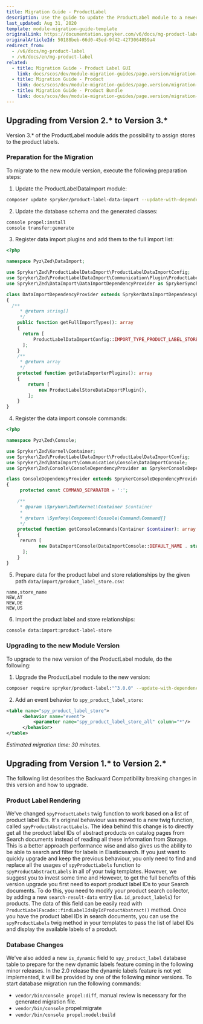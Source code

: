 ```yaml
---
title: Migration Guide - ProductLabel
description: Use the guide to update the ProductLabel module to a newer version.
last_updated: Aug 31, 2020
template: module-migration-guide-template
originalLink: https://documentation.spryker.com/v6/docs/mg-product-label
originalArticleId: 50188beb-66d0-45ed-9f42-4273064059a4
redirect_from:
  - /v6/docs/mg-product-label
  - /v6/docs/en/mg-product-label
related:
  - title: Migration Guide - Product Label GUI
    link: docs/scos/dev/module-migration-guides/page.version/migration-guide-productlabelgui.html
  - title: Migration Guide - Product
    link: docs/scos/dev/module-migration-guides/page.version/migration-guide-product.html
  - title: Migration Guide - Product Bundle
    link: docs/scos/dev/module-migration-guides/page.version/migration-guide-productbundle.html
---
```


## Upgrading from Version 2.* to Version 3.*
Version 3.* of the ProductLabel module adds the possibility to assign stores to the product labels.

### Preparation for the Migration
To migrate to the new module version, execute the following preparation steps:

1. Update the ProductLabelDataImport module:
```Bash
composer update spryker/product-label-data-import --update-with-dependencies
```
2. Update the database schema and the generated classes:
```Bash
console propel:install
console transfer:generate
```
3. Register data import plugins and add them to the full import list:
```PHP
<?php

namespace Pyz\Zed\DataImport;

use Spryker\Zed\ProductLabelDataImport\ProductLabelDataImportConfig;
use Spryker\Zed\ProductLabelDataImport\Communication\Plugin\ProductLabelStoreDataImportPlugin;
use Spryker\Zed\DataImport\DataImportDependencyProvider as SprykerSynchronizationDependencyProvider;

class DataImportDependencyProvider extends SprykerDataImportDependencyProvider
{
  /**
     * @return string[]
     */
    public function getFullImportTypes(): array
    {
      return [
          ProductLabelDataImportConfig::IMPORT_TYPE_PRODUCT_LABEL_STORE,
      ];
    }
    /**
     * @return array
     */
    protected function getDataImporterPlugins(): array
    {
        return [
            new ProductLabelStoreDataImportPlugin(),
        ];
    }
}
```
4. Register the data import console commands:
```PHP
<?php

namespace Pyz\Zed\Console;

use Spryker\Zed\Kernel\Container;
use Spryker\Zed\ProductLabelDataImport\ProductLabelDataImportConfig;
use Spryker\Zed\DataImport\Communication\Console\DataImportConsole;
use Spryker\Zed\Console\ConsoleDependencyProvider as SprykerConsoleDependencyProvider;

class ConsoleDependencyProvider extends SprykerConsoleDependencyProvider
{
     protected const COMMAND_SEPARATOR = ':';

    /**
     * @param \Spryker\Zed\Kernel\Container $container
     *
     * @return \Symfony\Component\Console\Command\Command[]
     */
    protected function getConsoleCommands(Container $container): array
    {
     rerurn [
            new DataImportConsole(DataImportConsole::DEFAULT_NAME . static::COMMAND_SEPARATOR . ProductLabelDataImportConfig::IMPORT_TYPE_PRODUCT_LABEL_STORE),
      ];
    }
}
```
5. Prepare data for the product label and store relationships by the given path `data/import/product_label_store.csv`:
```
name,store_name
NEW,AT
NEW,DE
NEW,US
```
6. Import the product label and store relationships:
```Bash
console data:import:product-label-store
```
### Upgrading to the new Module Version
To upgrade to the new version of the ProductLabel module, do the following:

1. Upgrade the ProductLabel module to the new version:
```Bash
composer require spryker/product-label:"^3.0.0" --update-with-dependencies
```
2. Add an event behavior to `spy_product_label_store`:
```XML
<table name="spy_product_label_store">
      <behavior name="event">
          <parameter name="spy_product_label_store_all" column="*"/>
      </behavior>
</table>
```

*Estimated migration time: 30 minutes.*

## Upgrading from Version 1.* to Version 2.*
The following list describes the Backward Compatibility breaking changes in this version and how to upgrade.

### Product Label Rendering
We've changed `spyProductLabels` twig function to work based on a list of product label IDs. It's original behaviour was moved to a new twig function, called `spyProductAbstractLabels`. The idea behind this change is to directly get all the product label IDs of abstract products on catalog pages from Search documents instead of reading all these information from Storage. This is a better approach performance wise and also gives us the ability to be able to search and filter for labels in Elasticsearch.
If you just want to quickly upgrade and keep the previous behaviour, you only need to find and replace all the usages of `spyProductLabels` function to `spyProductAbstractLabels` in all of your twig templates.
However, we suggest you to invest some time and
However, to get the full benefits of this version upgrade you first need to export product label IDs to your Search documents. To do this, you need to modify your product search collector, by adding a new `search-result-data` entry (i.e. `id_product_labels`) for products. The data of this field can be easily read with `ProductLabelFacade::findLabelIdsByIdProductAbstract()` method.
Once you have the product label IDs in search documents, you can use the `spyProductLabels` twig method in your templates to pass the list of label IDs and display the available labels of a product.

### Database Changes
We've also added a new `is_dynamic` field to `spy_product_label` database table to prepare for the new dynamic labels feature coming in the following minor releases. In the 2.0 release the dynamic labels feature is not yet implemented, it will be provided by one of the following minor versions.
To start database migration run the following commands:
* `vendor/bin/console propel:diff`, manual review is necessary for the generated migration file.
* `vendor/bin/console` propel:migrate
* `vendor/bin/console propel:model:build`
